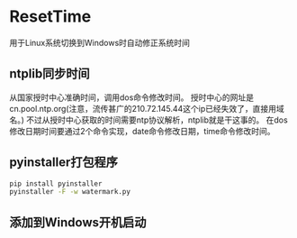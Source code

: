 # ResetTime
用于Linux系统切换到Windows时自动修正系统时间
## ntplib同步时间
从国家授时中心准确时间，调用dos命令修改时间。
授时中心的网址是 cn.pool.ntp.org(注意，流传甚广的210.72.145.44这个ip已经失效了，直接用域名。)
不过从授时中心获取的时间需要ntp协议解析，ntplib就是干这事的。
在dos修改日期时间要通过2个命令实现，date命令修改日期，time命令修改时间。
## pyinstaller打包程序
```bash
pip install pyinstaller
pyinstaller -F -w watermark.py
```
## 添加到Windows开机启动
